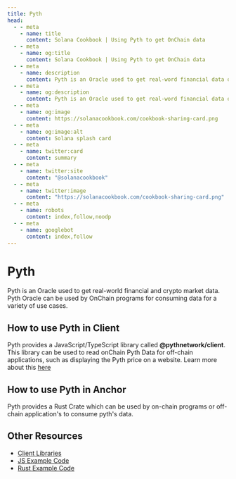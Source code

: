 ```yaml
---
title: Pyth
head:
  - - meta
    - name: title
      content: Solana Cookbook | Using Pyth to get OnChain data
  - - meta
    - name: og:title
      content: Solana Cookbook | Using Pyth to get OnChain data
  - - meta
    - name: description
      content: Pyth is an Oracle used to get real-word financial data onChain.
  - - meta
    - name: og:description
      content: Pyth is an Oracle used to get real-word financial data onChain.
  - - meta
    - name: og:image
      content: https://solanacookbook.com/cookbook-sharing-card.png
  - - meta
    - name: og:image:alt
      content: Solana splash card
  - - meta
    - name: twitter:card
      content: summary
  - - meta
    - name: twitter:site
      content: "@solanacookbook"
  - - meta
    - name: twitter:image
      content: "https://solanacookbook.com/cookbook-sharing-card.png"
  - - meta
    - name: robots
      content: index,follow,noodp
  - - meta
    - name: googlebot
      content: index,follow
---
```


# Pyth

Pyth is an Oracle used to get real-world financial and crypto market data. Pyth Oracle can be used by OnChain programs for consuming data for a variety of use cases.

## How to use Pyth in Client

Pyth provides a JavaScript/TypeScript library called **@pythnetwork/client**. This library can be used to read onChain Pyth Data for off-chain applications, such as displaying the Pyth price on a website. Learn more about this [here](https://www.npmjs.com/package/@pythnetwork/client)

<SolanaCodeGroup>
  <SolanaCodeGroupItem title="TS" active>

  <template v-slot:default>

@[code](@/code/pyth/client/client.en.ts)

  </template>

  <template v-slot:preview>

@[code](@/code/pyth/client/client.preview.en.ts)

  </template>

  </SolanaCodeGroupItem>

</SolanaCodeGroup>

## How to use Pyth in Anchor

Pyth provides a Rust Crate which can be used by on-chain programs or off-chain application's to consume pyth's data.

<SolanaCodeGroup>
  <SolanaCodeGroupItem title="TS" active>

  <template v-slot:default>

@[code](@/code/pyth/on-chain/on-chain.en.ts)

  </template>

  <template v-slot:preview>

@[code](@/code/pyth/on-chain/on-chain.preview.en.ts)

  </template>

  </SolanaCodeGroupItem>

</SolanaCodeGroup>

## Other Resources

- [Client Libraries](https://docs.pyth.network/consumers/client-libraries)
- [JS Example Code](https://github.dev/solana-labs/solana/tree/master/web3.js/examples)
- [Rust Example Code](https://github.com/project-serum/anchor/tree/master/tests/pyth)
